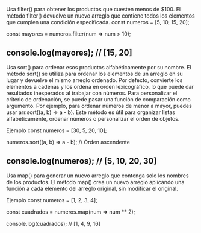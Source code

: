 Usa filter() para obtener los productos que cuesten menos de $100.
El método filter() devuelve un nuevo arreglo que contiene todos los elementos que cumplen una condición especificada.
const numeros = [5, 10, 15, 20];

const mayores = numeros.filter(num => num > 10);

console.log(mayores); // [15, 20]
---------------------------
Usa sort() para ordenar esos productos alfabéticamente por su nombre.
El método sort() se utiliza para ordenar los elementos de un arreglo en su lugar y devuelve el mismo arreglo ordenado. Por defecto, convierte los elementos a cadenas y los ordena en orden lexicográfico, lo que puede dar resultados inesperados al trabajar con números. Para personalizar el criterio de ordenación, se puede pasar una función de comparación como argumento. Por ejemplo, para ordenar números de menor a mayor, puedes usar arr.sort((a, b) => a - b). Este método es útil para organizar listas alfabéticamente, ordenar números o personalizar el orden de objetos.

Ejemplo
const numeros = [30, 5, 20, 10];

numeros.sort((a, b) => a - b); // Orden ascendente

console.log(numeros); // [5, 10, 20, 30]
------------------------------------

Usa map() para generar un nuevo arreglo que contenga solo los nombres de los productos.
El método map() crea un nuevo arreglo aplicando una función a cada elemento del arreglo original, sin modificar el original.

Ejemplo
const numeros = [1, 2, 3, 4];

const cuadrados = numeros.map(num => num ** 2);

console.log(cuadrados); // [1, 4, 9, 16]